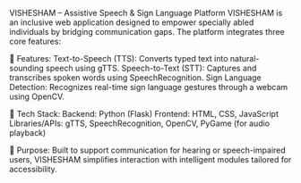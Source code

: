 VISHESHAM – Assistive Speech & Sign Language Platform
VISHESHAM is an inclusive web application designed to empower specially abled individuals by bridging communication gaps. The platform integrates three core features:

🔹 Features:
Text-to-Speech (TTS): Converts typed text into natural-sounding speech using gTTS.
Speech-to-Text (STT): Captures and transcribes spoken words using SpeechRecognition.
Sign Language Detection: Recognizes real-time sign language gestures through a webcam using OpenCV.

🔧 Tech Stack:
Backend: Python (Flask)
Frontend: HTML, CSS, JavaScript
Libraries/APIs: gTTS, SpeechRecognition, OpenCV, PyGame (for audio playback)

🎯 Purpose:
Built to support communication for hearing or speech-impaired users, VISHESHAM simplifies interaction with intelligent modules tailored for accessibility.
